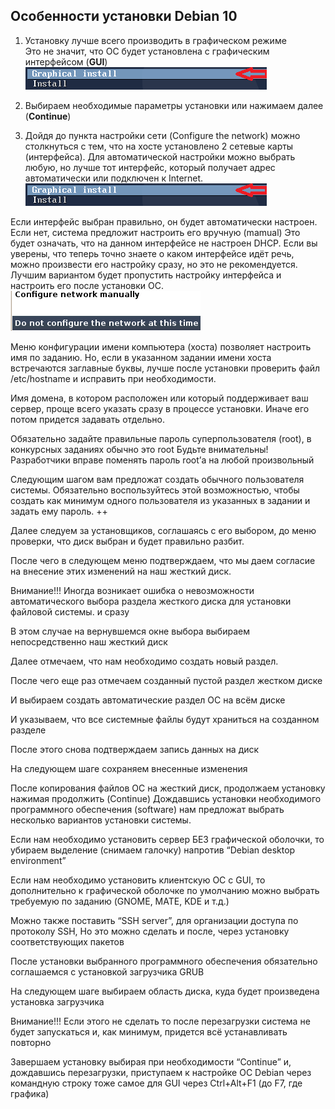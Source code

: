 ## Особенности установки Debian 10

1. Установку лучше всего производить в графическом режиме    
Это не значит, что ОС будет установлена с графическим интерфейсом (**GUI**)    
![Alt-текст](https://github.com/WSRGUVD/debian/blob/main/images/01/image3.png?raw=true)    

2. Выбираем необходимые параметры установки или нажимаем далее (**Continue**)    


3. Дойдя до пункта настройки сети (Configure the network) можно столкнуться с тем, что на хосте установлено 2 сетевые карты (интерфейса). 
Для автоматической настройки можно выбрать любую, но лучше тот интерфейс, который получает адрес автоматически или подключен к Internet.    
![Alt-текст](https://github.com/WSRGUVD/debian/blob/main/images/01/image3.png?raw=true)   

Если интерфейс выбран правильно, он будет автоматически настроен. 
Если нет, система предложит настроить его вручную (mamual)
Это будет означать, что на данном интерфейсе не настроен DHCP.
Если вы уверены, что теперь точно знаете о каком интерфейсе идёт речь, можно произвести его настройку сразу, но это не рекомендуется.
Лучшим вариантом будет пропустить настройку интерфейса и настроить его после установки ОС.    
![Alt-текст](https://github.com/WSRGUVD/debian/blob/main/images/01/image19.png?raw=true)



Меню конфигурации имени компьютера (хоста) позволяет настроить имя по заданию. Но, если в указанном задании имени хоста встречаются заглавные буквы, лучше после установки проверить файл /etc/hostname и исправить при необходимости.



Имя домена, в котором расположен или который поддерживает ваш сервер, проще всего указать сразу в процессе установки. Иначе его потом придется задавать отдельно.



Обязательно задайте правильные пароль суперпользователя (root), в конкурсных заданиях обычно это root
Будьте внимательны! 
Разработчики вправе поменять пароль root’а на любой произвольный



Следующим шагом вам предложат создать обычного пользователя системы.
Обязательно воспользуйтесь этой возможностью, чтобы создать как минимум одного пользователя из указанных в задании и задать ему пароль.
++


Далее следуем за установщиков, соглашаясь с его выбором, до меню проверки, что диск выбран и будет правильно разбит.

После чего в следующем меню подтверждаем, что мы даем согласие на внесение этих изменений на наш жесткий диск.


Внимание!!! Иногда возникает ошибка о невозможности автоматического выбора раздела жесткого диска для установки файловой системы.
 и сразу


В этом случае на вернувшемся окне выбора выбираем непосредственно наш жесткий диск

Далее отмечаем, что нам необходимо создать новый раздел.



После чего еще раз отмечаем созданный пустой раздел жестком диске


И выбираем создать автоматические раздел ОС  на всём диске


И указываем, что все системные файлы будут храниться на созданном разделе


После этого снова подтверждаем запись данных на диск


На следующем шаге сохраняем внесенные изменения

После копирования файлов ОС на жесткий диск, продолжаем установку нажимая продолжить (Continue)
Дождавшись установки необходимого программного обеспечения (software) нам предложат выбрать несколько вариантов установки системы.

Если нам необходимо установить сервер БЕЗ графической оболочки, то убираем выделение (снимаем галочку) напротив “Debian desktop environment”


Если нам необходимо установить клиентскую ОС с GUI, то дополнительно к графической оболочке по умолчанию можно выбрать требуемую по заданию (GNOME, MATE, KDE и т.д.)


Можно также поставить “SSH server”, для организации доступа по протоколу SSH, Но это можно сделать и после, через установку соответствующих пакетов


После установки выбранного программного обеспечения обязательно соглашаемся с установкой загрузчика GRUB


На следующем шаге выбираем область диска, куда будет произведена установка загрузчика

Внимание!!! Если этого не сделать то после перезагрузки система не будет запускаться и, как минимум, придется всё устанавливать повторно


Завершаем установку выбирая при необходимости “Continue” и, дождавшись перезагрузки, приступаем к настройке ОС Debian через командную строку
 тоже самое для GUI через Ctrl+Alt+F1 (до F7, где графика)
